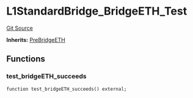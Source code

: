 # L1StandardBridge_BridgeETH_Test
[Git Source](https://github.com/ethereum-optimism/optimism/blob/f7b73857601914eeea6fc4c1ba46ae99ca744d97/contracts/test/L1StandardBridge.t.sol)

**Inherits:**
[PreBridgeETH](/contracts/test/L1StandardBridge.t.sol/contract.PreBridgeETH.md)


## Functions
### test_bridgeETH_succeeds


```solidity
function test_bridgeETH_succeeds() external;
```

